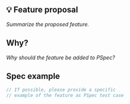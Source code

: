## 💡 Feature proposal

_Summarize the proposed feature._

## Why?

_Why should the feature be added to PSpec?_

## Spec example

```php
// If possible, please provide a specific
// example of the feature as PSpec test case
```
